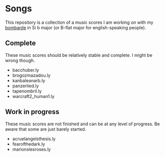 Songs
=====

This repository is a collection of a music scores I am working on with
my [bombarde][1] in Si b major (or B-flat major for english-speaking
people).

Complete
--------

These music scores should be relatively stable and complete. I might
be wrong though.

* bacchuber.ly
* brogozmazadou.ly
* kanbaleanarb.ly
* panzerlied.ly
* tapenombril.ly
* warcraft2_human1.ly

Work in progress
----------------

These music scores are not finished and can be at any level of progress.
Be aware that some are just barely started.

* acruelangelsthesis.ly
* fearofthedark.ly
* marionslesroses.ly

[1]: https://en.wikipedia.org/wiki/Bombard_%28music%29
